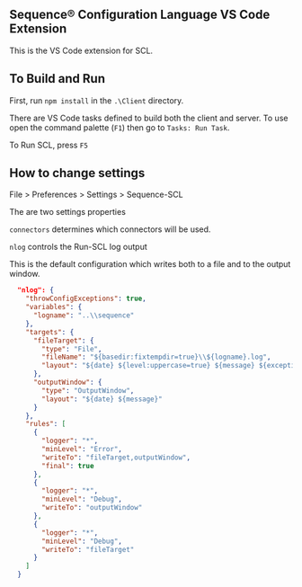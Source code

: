 ## Sequence® Configuration Language VS Code Extension

This is the VS Code extension for SCL.

## To Build and Run

First, run `npm install` in the `.\Client` directory.

There are VS Code tasks defined to build both the client
and server. To use open the command palette (`F1`) then
go to `Tasks: Run Task`.

To Run SCL, press `F5`

## How to change settings

File > Preferences > Settings > Sequence-SCL

The are two settings properties

`connectors` determines which connectors will be used.

`nlog` controls the Run-SCL log output

This is the default configuration which writes both to a file and to the output window.

```json
  "nlog": {
    "throwConfigExceptions": true,
    "variables": {
      "logname": "..\\sequence"
    },
    "targets": {
      "fileTarget": {
        "type": "File",
        "fileName": "${basedir:fixtempdir=true}\\${logname}.log",
        "layout": "${date} ${level:uppercase=true} ${message} ${exception}"
      },
      "outputWindow": {
        "type": "OutputWindow",
        "layout": "${date} ${message}"
      }
    },
    "rules": [
      {
        "logger": "*",
        "minLevel": "Error",
        "writeTo": "fileTarget,outputWindow",
        "final": true
      },
      {
        "logger": "*",
        "minLevel": "Debug",
        "writeTo": "outputWindow"
      },
      {
        "logger": "*",
        "minLevel": "Debug",
        "writeTo": "fileTarget"
      }
    ]
  }
```
